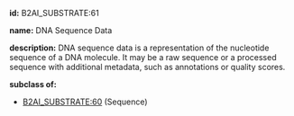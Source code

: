 **id:** B2AI_SUBSTRATE:61

**name:** DNA Sequence Data

**description:** DNA sequence data is a representation of the nucleotide sequence of a DNA molecule. It may be a raw sequence or a processed sequence with additional metadata, such as annotations or quality scores.

**subclass of:**

- [B2AI_SUBSTRATE:60](../substrates/sequence.markdown) (Sequence)
